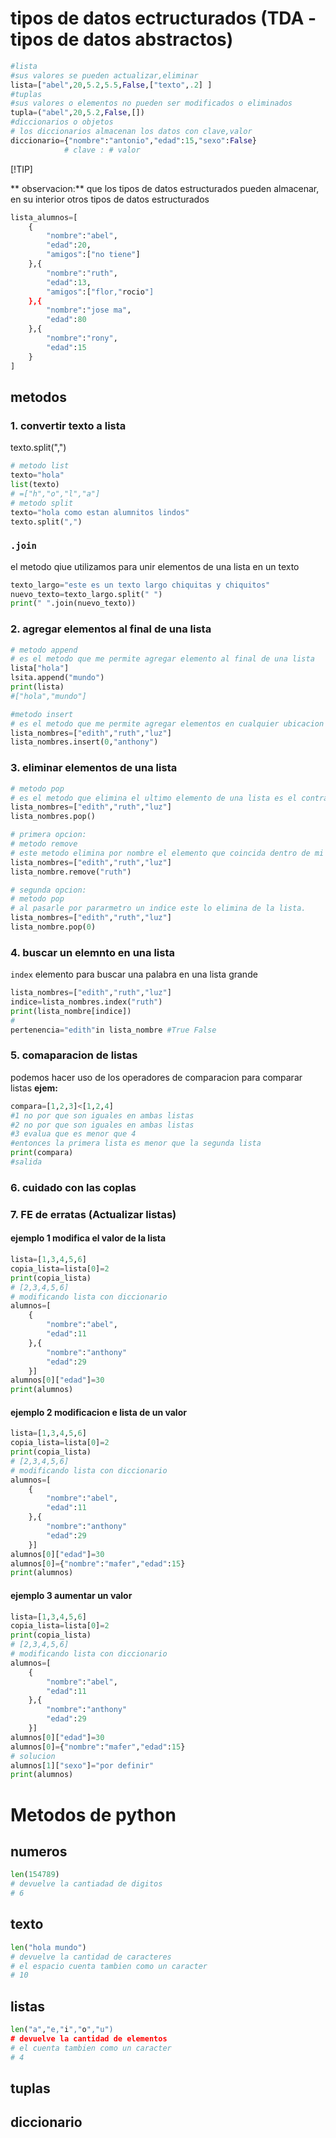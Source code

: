 # tipos de datos ectructurados (TDA -tipos de datos abstractos)
```PYTHON
#lista
#sus valores se pueden actualizar,eliminar
lista=["abel",20,5.2,5.5,False,["texto",.2] ]
#tuplas
#sus valores o elementos no pueden ser modificados o eliminados
tupla=("abel",20,5.2,False,[])
#diccionarios o objetos
# los diccionarios almacenan los datos con clave,valor
diccionario={"nombre":"antonio","edad":15,"sexo":False}
            # clave : # valor
```
[!TIP]

** observacion:** que los tipos de datos estructurados pueden almacenar, en su interior otros tipos de datos estructurados
```python
lista_alumnos=[
    {
        "nombre":"abel",
        "edad":20,
        "amigos":["no tiene"]
    },{
        "nombre":"ruth",
        "edad":13,
        "amigos":["flor,"rocio"]
    },{
        "nombre":"jose ma",
        "edad":80
    },{
        "nombre":"rony",
        "edad":15
    }
]
```
## metodos
### 1. convertir texto a lista 
texto.split(",")
```python
# metodo list
texto="hola"
list(texto)
# =["h","o","l","a"]
# metodo split
texto="hola como estan alumnitos lindos"
texto.split(",")
```
### `.join ` 
 el metodo qiue utilizamos para unir elementos de una lista en un texto 
 ```python
 texto_largo="este es un texto largo chiquitas y chiquitos"
nuevo_texto=texto_largo.split(" ")
print(" ".join(nuevo_texto))
```
### 2. agregar elementos al final de una lista 
```python
# metodo append
# es el metodo que me permite agregar elemento al final de una lista
lista["hola"]
lsita.append("mundo")
print(lista)
#["hola","mundo"]

#metodo insert
# es el metodo que me permite agregar elementos en cualquier ubicacion de mi lista 
lista_nombres=["edith","ruth","luz"]
lista_nombres.insert(0,"anthony")
```
### 3. eliminar elementos de una lista
```python
# metodo pop
# es el metodo que elimina el ultimo elemento de una lista es el contrario de append.
lista_nombres=["edith","ruth","luz"]
lista_nombres.pop()

# primera opcion:
# metodo remove
# este metodo elimina por nombre el elemento que coincida dentro de mi lista.
lista_nombres=["edith","ruth","luz"]
lista_nombre.remove("ruth")

# segunda opcion:
# metodo pop 
# al pasarle por pararmetro un indice este lo elimina de la lista.
lista_nombres=["edith","ruth","luz"]
lista_nombre.pop(0)
```
### 4. buscar un elemnto en una lista
``index`` elemento para buscar una palabra en una lista grande
```python
lista_nombres=["edith","ruth","luz"]
indice=lista_nombres.index("ruth")
print(lista_nombre[indice])
# 
pertenencia="edith"in lista_nombre #True False
```
### 5. comaparacion de listas
podemos hacer uso de los operadores de comparacion para comparar listas
**ejem:**
```python
compara=[1,2,3]<[1,2,4]
#1 no por que son iguales en ambas listas
#2 no por que son iguales en ambas listas
#3 evalua que es menor que 4 
#entonces la primera lista es menor que la segunda lista 
print(compara)
#salida
```
### 6. cuidado con las coplas 

### 7. FE de erratas (Actualizar listas)
#### ejemplo 1 modifica el valor de la lista 
```python
lista=[1,3,4,5,6]
copia_lista=lista[0]=2
print(copia_lista)
# [2,3,4,5,6]
# modificando lista con diccionario
alumnos=[
    {
        "nombre":"abel",
        "edad":11 
    },{
        "nombre":"anthony"
        "edad":29
    }]
alumnos[0]["edad"]=30
print(alumnos)
```
#### ejemplo 2 modificacion e lista de un valor
```python
lista=[1,3,4,5,6]
copia_lista=lista[0]=2
print(copia_lista)
# [2,3,4,5,6]
# modificando lista con diccionario
alumnos=[
    {
        "nombre":"abel",
        "edad":11 
    },{
        "nombre":"anthony"
        "edad":29
    }]
alumnos[0]["edad"]=30
alumnos[0]={"nombre":"mafer","edad":15}
print(alumnos)
```
#### ejemplo 3 aumentar un valor 
```python
lista=[1,3,4,5,6]
copia_lista=lista[0]=2
print(copia_lista)
# [2,3,4,5,6]
# modificando lista con diccionario
alumnos=[
    {
        "nombre":"abel",
        "edad":11 
    },{
        "nombre":"anthony"
        "edad":29
    }]
alumnos[0]["edad"]=30
alumnos[0]={"nombre":"mafer","edad":15}
# solucion
alumnos[1]["sexo"]="por definir"
print(alumnos)
```
# Metodos de python
## numeros
```python
len(154789)
# devuelve la cantiadad de digitos
# 6
```
## texto
```python
len("hola mundo")
# devuelve la cantidad de caracteres
# el espacio cuenta tambien como un caracter
# 10
```
## listas
```python
len("a","e,"i","o","u")
# devuelve la cantidad de elementos 
# el cuenta tambien como un caracter
# 4
```
## tuplas
## diccionario
